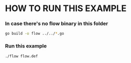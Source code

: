 # HOW TO RUN THIS EXAMPLE

### In case there's no flow binary in this folder

```bash
go build -o flow ../../*.go
```

### Run this example

```bash
./flow flow.def
```
